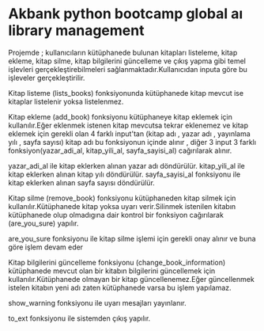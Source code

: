 # Akbank python bootcamp global aı library management
Projemde ; kullanıcıların kütüphanede bulunan kitapları listeleme, kitap ekleme, kitap silme, kitap bilgilerini güncelleme ve çıkış yapma gibi temel işlevleri gerçekleştirebilmeleri sağlanmaktadır.Kullanıcıdan inputa göre bu işleveler gerçekleştirilir.

Kitap listeme (lists_books) fonksiyonunda kütüphanede kitap mevcut ise kitaplar listelenir yoksa listelenmez.

Kitap ekleme (add_book) fonksiyonu kütüphaneye kitap eklemek için kullanılır.Eğer eklenmek istenen kitap mevcutsa tekrar eklenemez ve kitap eklemek için gerekli olan 4 farklı input'tan (kitap adı , yazar adı , yayınlama yılı , sayfa sayısı) kitap adı bu fonksiyonun içinde alınır , diğer 3 input 3 farklı fonksiyon(yazar_adi_al, kitap_yili_al, sayfa_sayisi_al) cağırılarak alınır.

  yazar_adi_al ile kitap eklerken alınan yazar adı döndürülür.
  kitap_yili_al ile kitap eklerken alınan kitap yılı döndürülür.
  sayfa_sayisi_al fonksiyonu ile kitap eklerken alınan sayfa sayısı döndürülür.

Kitap silme (remove_book) fonksiyonu kütüphaneden kitap silmek için kullanılır.Kütüphanede kitap yoksa uyarı verir.Silinmek istenilen kitabın kütüphanede olup olmadıgına dair kontrol bir fonksiyon cağırılarak (are_you_sure) yapılır.

  are_you_sure fonksiyonu ile kitap silme işlemi için gerekli onay alınır ve buna 
  göre işlem devam eder

Kitap bilgilerini güncelleme fonksiyonu (change_book_information) kütüphanede mevcut olan bir kitabın bilgilerini güncellemek için kullanılır.Kütüphanede olmayan bir kitap güncellenemez.Eğer güncellenmek istelen kitabın yeni adı zaten kütüphanede varsa bu işlem yapılamaz.

show_warning fonksiyonu ile uyarı mesajları yayınlanır.

to_ext fonksiyonu ile sistemden çıkış yapılır.
